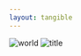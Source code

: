 ```yaml
---
layout: tangible
---
```

![world](/sp17-ms2/assets/img/project_final/final/world.png)
![title](/sp17-ms2/assets/img/project_final/final/title.png)